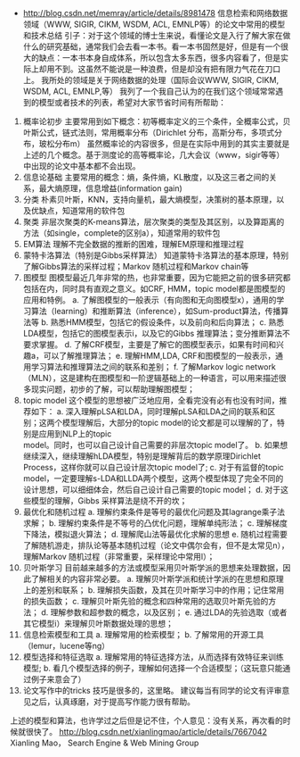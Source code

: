 - http://blog.csdn.net/memray/article/details/8981478
信息检索和网络数据领域（WWW, SIGIR, CIKM, WSDM, ACL, EMNLP等）的论文中常用的模型和技术总结
引子：对于这个领域的博士生来说，看懂论文是入行了解大家在做什么的研究基础，通常我们会去看一本书。看一本书固然是好，但是有一个很大的缺点：一本书本身自成体系，所以包含太多东西，很多内容看了，但是实际上却用不到。这虽然不能说是一种浪费，但是却没有把有限力气花在刀口上。
我所处的领域是关于网络数据的处理（国际会议WWW, SIGIR, CIKM, WSDM, ACL, EMNLP,等）
我列了一个我自己认为的在我们这个领域常常遇到的模型或者技术的列表，希望对大家节省时间有所帮助：
1. 概率论初步
    主要常用到如下概念：初等概率定义的三个条件，全概率公式，贝叶斯公式，链式法则，常用概率分布（Dirichlet 分布，高斯分布，多项式分布，玻松分布m）
虽然概率论的内容很多，但是在实际中用到的其实主要就是上述的几个概念。基于测度论的高等概率论，几大会议（www，sigir等等）中出现的论文中基本都不会出现。
2. 信息论基础
    主要常用的概念：熵，条件熵，KL散度，以及这三者之间的关系，最大熵原理，信息增益(information gain)
3. 分类
    朴素贝叶斯，KNN，支持向量机，最大熵模型，决策树的基本原理，以及优缺点，知道常用的软件包
4. 聚类
    非层次聚类的K-means算法，层次聚类的类型及其区别，以及算距离的方法（如single，complete的区别a），知道常用的软件包
5. EM算法
    理解不完全数据的推断的困难，理解EM原理和推理过程
6. 蒙特卡洛算法（特别是Gibbs采样算法）
    知道蒙特卡洛算法的基本原理，特别了解Gibbs算法的采样过程；Markov 随机过程和Markov chain等
7. 图模型
     图模型最近几年非常的热，也非常重要，因为它能把之前的很多研究都包括在内，同时具有直观之意义。如CRF, HMM，topic model都是图模型的应用和特例。
    a. 了解图模型的一般表示（有向图和无向图模型x），通用的学习算法（learning）和推断算法（inference），如Sum-product算法，传播算法等
    b.  熟悉HMM模型，包括它的假设条件，以及前向和后向算法； 
    c.  熟悉LDA模型，包括它的图模型表示i，以及它的Gibbs 推理算法；变分推断算法不要求掌握。
    d. 了解CRF模型，主要是了解它的图模型表示，如果有时间和兴趣a，可以了解推理算法；
    e.  理解HMM,LDA, CRF和图模型的一般表示，通用学习算法和推理算法之间的联系和差别；
    f.  了解Markov logic network（MLN），这是建构在图模型和一阶逻辑基础上的一种语言，可以用来描述很多现实问题，初步的了解，可以帮助理解图模型；
8. topic model
    这个模型的思想被广泛地应用，全看完没有必有也没有时间，推荐如下：
    a. 深入理解pLSA和LDA，同时理解pLSA和LDA之间的联系和区别；这两个模型理解后，大部分的topic model的论文都是可以理解的了，特别是应用到NLP上的topic  
         model。同时，也可以自己设计自己需要的非层次topic model了。
    b. 如果想继续深入，继续理解hLDA模型，特别是理解背后的数学原理Dirichlet Process，这样你就可以自己设计层次topic model了;
    c. 对于有监督的topic model，一定要理解s-LDA和LLDA两个模型，这两个模型体现了完全不同的设计思想，可以细细体会，然后自己设计自己需要的topic model；
    d. 对于这些模型的理解，Gibbs 采样算法是绕不开的坎；
9. 最优化和随机过程
    a. 理解约束条件是等号的最优化问题及其lagrange乘子法求解；
    b. 理解约束条件是不等号的凸优化问题，理解单纯形法；
    c. 理解梯度下降法，模拟退火算法；
    d. 理解爬山法等最优化求解的思想
    e. 随机过程需要了解随机游走，排队论等基本随机过程（论文中偶尔会有，但不是太常见n），理解Markov 随机过程（非常重要，采样理论中常用l）；
10. 贝叶斯学习
   目前越来越多的方法或模型采用贝叶斯学派的思想来处理数据，因此了解相关的内容非常必要。
   a.  理解贝叶斯学派和统计学派的在思想和原理上的差别和联系；
   b.  理解损失函数，及其在贝叶斯学习中的作用；记住常用的损失函数；
   c.  理解贝叶斯先验的概念和四种常用的选取贝叶斯先验的方法；
   d.  理解参数和超参数的概念，以及区别；
   e.  通过LDA的先验选取（或者其它模型i）来理解贝叶斯数据处理的思想；
11. 信息检索模型和工具
    a.  理解常用的检索模型；
    b.  了解常用的开源工具（lemur，lucene等ng）
12. 模型选择和特征选取
    a. 理解常用的特征选择方法，从而选择有效特征来训练模型;
    b. 看几个模型选择的例子，理解如何选择一个合适模型；（这玩意只能通过例子来意会了）
13. 论文写作中的tricks
    技巧是很多的，这里略。
    建议每当有同学的论文有评审意见之后，认真琢磨，对于提高写作能力很有帮助。

上述的模型和算法，也许学过之后但是记不住，个人意见：没有关系，再次看的时候就很快了。
http://blog.csdn.net/xianlingmao/article/details/7667042
Xianling Mao， Search Engine & Web Mining Group
